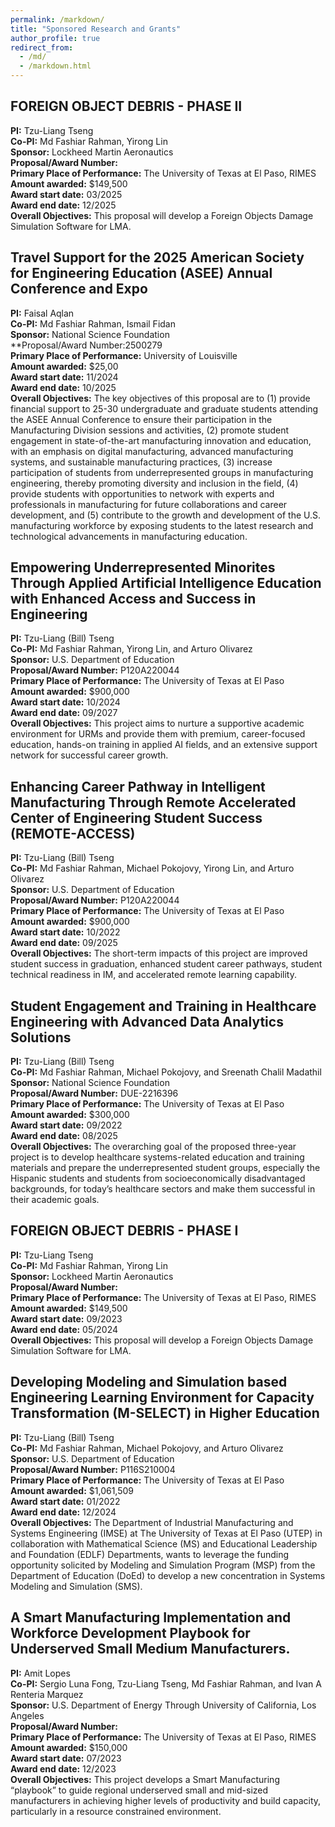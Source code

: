 ```yaml
---
permalink: /markdown/
title: "Sponsored Research and Grants"
author_profile: true
redirect_from: 
  - /md/
  - /markdown.html
---
```


## FOREIGN OBJECT DEBRIS - PHASE II
**PI:** Tzu-Liang Tseng <br/>
**Co-PI:** Md Fashiar Rahman, Yirong Lin <br/>
**Sponsor:** Lockheed Martin Aeronautics <br/>
**Proposal/Award Number:** <br/>
**Primary Place of Performance:** The University of Texas at El Paso, RIMES <br/>
**Amount awarded:** $149,500 <br/>
**Award start date:** 03/2025 <br/>
**Award end date:** 12/2025 <br/>
**Overall Objectives:** This proposal will develop a Foreign Objects Damage Simulation Software for LMA. <br/>


## Travel Support for the 2025 American Society for Engineering Education (ASEE) Annual Conference and Expo
**PI:** Faisal Aqlan <br/>
**Co-PI:** Md Fashiar Rahman, Ismail Fidan <br/>
**Sponsor:** National Science Foundation <br/>
**Proposal/Award Number:2500279 <br/>
**Primary Place of Performance:** University of Louisville <br/>
**Amount awarded:** $25,00 <br/>
**Award start date:** 11/2024 <br/>
**Award end date:** 10/2025 <br/>
**Overall Objectives:** The key objectives of this proposal are to (1) provide financial support to 25-30 undergraduate and graduate students attending the ASEE Annual Conference to ensure their participation in the Manufacturing Division sessions and activities, (2) promote student engagement in state-of-the-art manufacturing innovation and education, with an emphasis on digital manufacturing, advanced manufacturing systems, and sustainable manufacturing practices, (3) increase participation of students from underrepresented groups in manufacturing engineering, thereby promoting diversity and inclusion in the field, (4) provide students with opportunities to network with experts and professionals in manufacturing for future collaborations and career development, and (5) contribute to the growth and development of the U.S. manufacturing workforce by exposing students to the latest research and technological advancements in manufacturing education. <br/>

## Empowering Underrepresented Minorites Through Applied Artificial Intelligence Education with Enhanced Access and Success in Engineering
**PI:** Tzu-Liang (Bill) Tseng <br/>
**Co-PI:** Md Fashiar Rahman, Yirong Lin, and Arturo Olivarez <br/>
**Sponsor:** U.S. Department of Education <br/>
**Proposal/Award Number:** P120A220044 <br/>
**Primary Place of Performance:** The University of Texas at El Paso <br/>
**Amount awarded:** $900,000 <br/>
**Award start date:** 10/2024 <br/>
**Award end date:** 09/2027 <br/>
**Overall Objectives:** This project aims to nurture a supportive academic environment for URMs and provide them with premium, career-focused education, hands-on training in applied AI fields, and an extensive support network for successful career growth. <br/>


## Enhancing Career Pathway in Intelligent Manufacturing Through Remote Accelerated Center of Engineering Student Success (REMOTE-ACCESS)
**PI:** Tzu-Liang (Bill) Tseng <br/>
**Co-PI:** Md Fashiar Rahman, Michael Pokojovy, Yirong Lin, and Arturo Olivarez <br/>
**Sponsor:** U.S. Department of Education <br/>
**Proposal/Award Number:** P120A220044 <br/>
**Primary Place of Performance:** The University of Texas at El Paso <br/>
**Amount awarded:** $900,000 <br/>
**Award start date:** 10/2022 <br/>
**Award end date:** 09/2025 <br/>
**Overall Objectives:** The short-term impacts of this project are improved student success in graduation, enhanced student career pathways, student technical readiness in IM, and accelerated remote learning capability. <br/>


## Student Engagement and Training in Healthcare Engineering with Advanced Data Analytics Solutions
**PI:** Tzu-Liang (Bill) Tseng <br/>
**Co-PI:** Md Fashiar Rahman, Michael Pokojovy, and Sreenath Chalil Madathil <br/>
**Sponsor:** National Science Foundation <br/>
**Proposal/Award Number:** DUE-2216396 <br/>
**Primary Place of Performance:** The University of Texas at El Paso <br/>
**Amount awarded:** $300,000 <br/>
**Award start date:** 09/2022 <br/>
**Award end date:** 08/2025 <br/>
**Overall Objectives:** The overarching goal of the proposed three-year project is to develop healthcare systems-related education and training materials and prepare the underrepresented student groups, especially the Hispanic students and students from socioeconomically disadvantaged backgrounds, for today’s healthcare sectors and make them successful in their academic goals. <br/>

## FOREIGN OBJECT DEBRIS - PHASE I
**PI:** Tzu-Liang Tseng <br/>
**Co-PI:** Md Fashiar Rahman, Yirong Lin <br/>
**Sponsor:** Lockheed Martin Aeronautics <br/>
**Proposal/Award Number:** <br/>
**Primary Place of Performance:** The University of Texas at El Paso, RIMES <br/>
**Amount awarded:** $149,500 <br/>
**Award start date:** 09/2023 <br/>
**Award end date:** 05/2024 <br/>
**Overall Objectives:** This proposal will develop a Foreign Objects Damage Simulation Software for LMA. <br/>


## Developing Modeling and Simulation based Engineering Learning Environment for Capacity Transformation (M-SELECT) in Higher Education
**PI:** Tzu-Liang (Bill) Tseng <br/>
**Co-PI:** Md Fashiar Rahman, Michael Pokojovy, and Arturo Olivarez <br/>
**Sponsor:** U.S. Department of Education <br/>
**Proposal/Award Number:** P116S210004 <br/>
**Primary Place of Performance:** The University of Texas at El Paso <br/>
**Amount awarded:** $1,061,509 <br/>
**Award start date:** 01/2022 <br/>
**Award end date:** 12/2024 <br/>
**Overall Objectives:** The Department of Industrial Manufacturing and Systems Engineering (IMSE) at The University of Texas at El Paso (UTEP) in collaboration with Mathematical Science (MS) and Educational Leadership and Foundation (EDLF) Departments, wants to leverage the funding opportunity solicited by Modeling and Simulation Program (MSP) from the Department of Education (DoEd) to develop a new concentration in Systems Modeling and Simulation (SMS). <br/>


## A Smart Manufacturing Implementation and Workforce Development Playbook for Underserved Small Medium Manufacturers.
**PI:** Amit Lopes <br/>
**Co-PI:** Sergio Luna Fong, Tzu-Liang Tseng, Md Fashiar Rahman, and Ivan A Renteria Marquez <br/>
**Sponsor:** U.S. Department of Energy Through University of California, Los Angeles <br/>
**Proposal/Award Number:**  <br/>
**Primary Place of Performance:** The University of Texas at El Paso, RIMES <br/>
**Amount awarded:** $150,000 <br/>
**Award start date:** 07/2023 <br/>
**Award end date:** 12/2023 <br/>
**Overall Objectives:** This project develops a Smart Manufacturing “playbook” to guide regional underserved small and mid-sized manufacturers in achieving higher levels of productivity and build capacity, particularly in a resource constrained environment. <br/>

